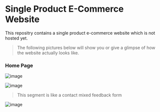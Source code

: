 # Single Product E-Commerce Website
This repositry contains a single product e-commerce website which is not hosted yet.

> The following pictures below will show you or give a glimpse of how the website actually looks like.
  
 ### Home Page
![image](https://user-images.githubusercontent.com/63336975/166971583-f88fd8d1-7fb5-4bfb-97cc-1a7c344c2816.png)

![image](https://user-images.githubusercontent.com/63336975/166973032-e8aba6a3-ffd5-4922-83da-350249f357be.png)

> This segment is like a contact mixed feedback form 

![image](https://user-images.githubusercontent.com/63336975/166973576-30a0eb39-b93a-4c69-bfac-40caabb8c112.png)

